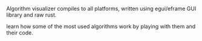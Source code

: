 Algorithm visualizer compiles to all platforms, written using egui/eframe GUI library and raw rust.

learn how some of the most used algorithms work by playing with them and their code. 
